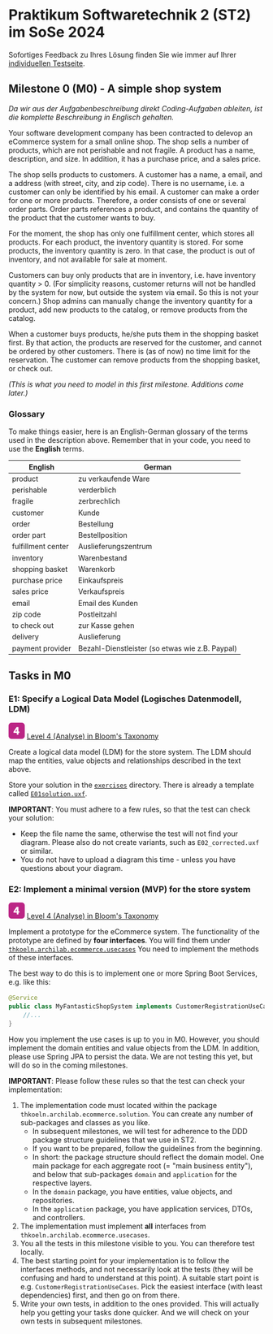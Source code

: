 # Praktikum Softwaretechnik 2 (ST2) im SoSe 2024

Sofortiges Feedback zu Ihres Lösung finden Sie wie immer auf Ihrer 
[individuellen Testseite](http://students.pages.archi-lab.io/st2/ss24/m0/test/ST2M0_tests_group_498e1de7-4b77-485c-9fb8-36edaa97812d).


## Milestone 0 (M0) - A simple shop system

_Da wir aus der Aufgabenbeschreibung direkt Coding-Aufgaben ableiten, ist die komplette Beschreibung in Englisch
gehalten._

Your software development company has been contracted to delevop an eCommerce system for a small online shop. The shop sells
a number of products, which are not perishable and not fragile. A product has a name, description, and size. In addition, it
has a purchase price, and a sales price. 

The shop sells products to customers. A customer has a name, a email, and a address (with street, city, 
and zip code). There is no username, i.e. a customer can only be identified by his email. 
A customer can make a order for one or more products. Therefore, a order consists of one or several order parts. 
Order parts references a product, and contains the quantity of the product that the customer wants to buy. 

For the moment, the shop has only one fulfillment center, which stores all products. For each product, the inventory quantity is stored. For some
products, the inventory quantity is zero. In that case, the product is out of inventory, and not available for sale at moment.

Customers can buy only products that are in inventory, i.e. have inventory quantity > 0. (For simplicity reasons, customer returns
will not be handled by the system for now, but outside the system via email. So this is not your concern.) 
Shop admins can manually change the inventory quantity for a product, add new products to the catalog, or remove 
products from the catalog.

When a customer buys products, he/she puts them in the shopping basket first. By that action, the products are reserved for
the customer, and cannot be ordered by other customers. There is (as of now) no time limit for the reservation.
The customer can remove products from the shopping basket, or check out. 

_(This is what you need to model in this first milestone. Additions come later.)_

### Glossary

To make things easier, here is an English-German glossary of the terms used in the description above. Remember that
in your code, you need to use the **English** terms.

| English          | German                                          |
|------------------|-------------------------------------------------|
| product         | zu verkaufende Ware                                  |
| perishable       | verderblich                                     |
| fragile          | zerbrechlich                                    |
| customer         | Kunde                                  |
| order          | Bestellung                                   |
| order part      | Bestellposition                               |
| fulfillment center      | Auslieferungszentrum                               |
| inventory        | Warenbestand                                 |
| shopping basket         | Warenkorb                                  |
| purchase price   | Einkaufspreis                                   |
| sales price       | Verkaufspreis                                |
| email   | Email des Kunden                            |
| zip code            | Postleitzahl                                     |
| to check out     | zur Kasse gehen                                 |  
| delivery         | Auslieferung                                    |
| payment provider | Bezahl-Dienstleister (so etwas wie z.B. Paypal) |




## Tasks in M0

### E1: Specify a Logical Data Model (Logisches Datenmodell, LDM)

![Bloom-Level](./images/4-filled-32.png)
[Level 4 (Analyse) in Bloom's Taxonomy](https://www.archi-lab.io/infopages/material/blooms_taxonomy.html#level4)

Create a logical data model (LDM) for the store system. The LDM should map the entities, value objects and relationships described 
in the text above.

Store your solution in the [`exercises`](src/main/resources/exercises) directory.
There is already a template called [`E01solution.uxf`](src/main/resources/exercises/E02solution.uxf). 

**IMPORTANT**: You must adhere to a few rules, so that the test can check your solution:

* Keep the file name the same, otherwise the test will not find your diagram. Please also do not create
  variants, such as `E02_corrected.uxf` or similar.
* You do not have to upload a diagram this time - unless you have questions about your diagram.



### E2: Implement a minimal version (MVP) for the store system

![Bloom-Level](./images/4-filled-32.png) 
[Level 4 (Analyse) in Bloom's Taxonomy](https://www.archi-lab.io/infopages/material/blooms_taxonomy.html#level4)


Implement a prototype for the eCommerce system. The functionality of the prototype are defined by
**four interfaces**. You will find them under [`thkoeln.archilab.ecommerce.usecases`](src/main/java/thkoeln/archilab/ecommerce/usecases) 
You need to implement the methods of these interfaces.

The best way to do this is to implement one or more Spring Boot Services, e.g. like this:

```java
@Service
public class MyFantasticShopSystem implements CustomerRegistrationUseCases {
    //...
}
```

How you implement the use cases is up to you in M0. However, you should implement the domain entities and value objects
from the LDM. In addition, please use Spring JPA to persist the data. We are not testing this yet,
but will do so in the coming milestones.

**IMPORTANT**: Please follow these rules so that the test can check your implementation:

1. The implementation code must located within the package `thkoeln.archilab.ecommerce.solution`. You can create any number of
   sub-packages and classes as you like. 
   - In subsequent milestones, we will test for adherence to the DDD package structure guidelines that we use in ST2.
   - If you want to be prepared, follow the guidelines from the beginning.
   - In short: the package structure should reflect the domain model. One main package for each aggregate root (= "main business entity"), 
     and below that sub-packages `domain` and `application` for the respective layers. 
   - In the `domain` package, you have entities, value objects, and repositories. 
   - In the `application` package, you have application services, DTOs, and controllers.
2. The implementation must implement **all** interfaces from `thkoeln.archilab.ecommerce.usecases`.
3. You all the tests in this milestone visible to you. You can therefore test locally.
4. The best starting point for your implementation is to follow the interfaces methods, and not necessarily look at the tests
   (they will be confusing and hard to understand at this point). A suitable start point is e.g. `CustomerRegistrationUseCases`.
   Pick the easiest interface (with least dependencies) first, and then go on from there.
5. Write your own tests, in addition to the ones provided. This will actually help you getting your tasks done quicker. 
   And we will check on your own tests in subsequent milestones.


